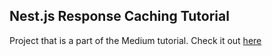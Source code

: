 ## Nest.js Response Caching Tutorial

Project that is a part of the Medium tutorial. Check it out [here]()
